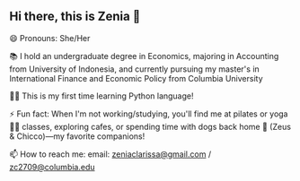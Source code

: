 ## Hi there, this is Zenia 👋
😄 Pronouns: She/Her

📚 I hold an undergraduate degree in Economics, majoring in Accounting from University of Indonesia, and currently pursuing my master's in International Finance and Economic Policy from Columbia University

👩‍💻 This is my first time learning Python language! 

⚡ Fun fact: When I'm not working/studying, you'll find me at pilates or yoga 🧘‍♀️ classes, exploring cafes, or spending time with dogs back home 🦮 (Zeus & Chicco)—my favorite companions!

📫 How to reach me: email: zeniaclarissa@gmail.com / zc2709@columbia.edu

